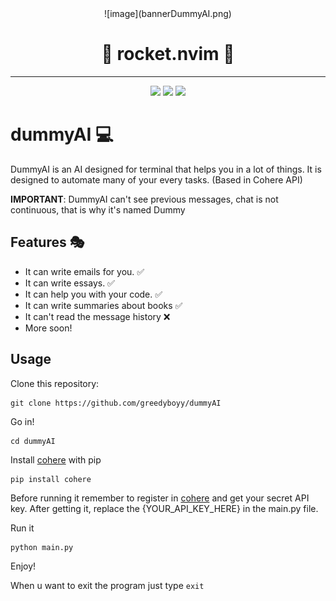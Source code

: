 

<div align="center">
        ![image](bannerDummyAI.png)
  <h1>🚀 rocket.nvim 🚀</h1>
  <hr>
  <img src="https://img.shields.io/badge/status-building-brightgreen">
  <img src="https://img.shields.io/badge/build%20by-frannn-blue">
  <img src="https://img.shields.io/github/last-commit/greedyboyy/dummyAI">
</div>

# dummyAI 💻
DummyAI is an AI designed for terminal that helps you in a lot of things. It is designed to automate many of your every tasks. (Based in Cohere API)


**IMPORTANT**: 
DummyAI can't see previous messages, chat is not continuous, that is why it's named Dummy

## Features 🎭
- It can write emails for you. ✅
- It can write essays. ✅
- It can help you with your code. ✅
- It can write summaries about books ✅
- It can't read the message history ❌
- More soon!

## Usage
Clone this repository:

```
git clone https://github.com/greedyboyy/dummyAI
```
Go in!
```
cd dummyAI
```
Install [cohere](https://cohere.com) with pip
```
pip install cohere
```

Before running it remember to register in [cohere](https://cohere.com) and get your secret API key.
After getting it, replace the {YOUR_API_KEY_HERE} in the main.py file.


Run it
```
python main.py
```

Enjoy!

When u want to exit the program just type `exit`
